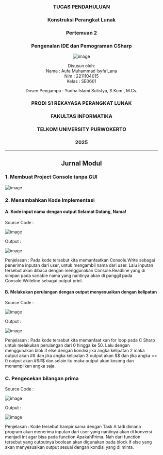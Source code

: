 <div align="center">

### TUGAS PENDAHULUAN

### Konstruksi Perangkat Lunak

### Pertemuan 2
### Pengenalan IDE dan Pemograman CSharp

![image](https://github.com/user-attachments/assets/2948daec-1e7a-4765-8f23-df638a387c87)

Disusun oleh:  
Nama : Aufa Muhammad Isyfa’Lana  
Nim : 2211104015  
Kelas : SE0601

Dosen Pengampu : 
Yudha Islami Sulistya, S.Kom., M.Cs. 

### PRODI S1 REKAYASA PERANGKAT LUNAK  
### FAKULTAS INFORMATIKA  
### TELKOM UNIVERSITY PURWOKERTO  
### 2025

</div>

---
<div align="center">

## Jurnal Modul

</div>

### 1. Membuat Project Console tanpa GUI 

![image](https://github.com/user-attachments/assets/75d8e42f-9e6a-418d-a10c-d4aa0d04a6bf)

### 2. Menambahkan Kode Implementasi
#### A. Kode input nama dengan output Selamat Datang, Nama!
Source Code :

![image](https://github.com/user-attachments/assets/56482d34-fdf1-4e36-bac9-8fca79b97f8a)

Output :

![image](https://github.com/user-attachments/assets/09b682c8-02c9-4772-8522-198f61298312)

Penjelasan : 
Pada kode tersebut kita memanfaatkan Console.Write sebagai penerima inputan dari user, untuk mengambil nama dari user. Lalu inputan tersebut akan dibaca dengan menggunakan Console.Readline yang di simpan pada variable nama yang nantinya akan di panggil pada Console.Writeline sebagai output print.

#### B. Melakukan perulangan dengan output menyesuaikan dengan kelipatan 
Source Code :

![image](https://github.com/user-attachments/assets/af0390c4-aca8-412b-9e07-22115aabcbe8)

Output : 

![image](https://github.com/user-attachments/assets/7ee51f00-2191-4f48-97b6-75d5d8ab9fb2)

Penjelasan : 
Pada kode tersebut kita memanfaat kan for loop pada C Sharp untuk melakukan perulangan dari 0 hingga ke 50. Lalu dengan menggunakan blok if else dengan kondisi jika angka kelipatan 2 maka output akan ## dan jika angka kelipatan 3 output akan $$ dan jika angka == 0 output akan #$#$ dan selain itu maka output akan kosong dan menampilkan angka saja. 

### C. Pengecekan bilangan prima
Source Code :

![image](https://github.com/user-attachments/assets/c7292220-cab1-4114-9628-beb56042479c)

Output :

![image](https://github.com/user-attachments/assets/fdf1d54b-cc0e-4f66-b5e3-e4da00f46da2)

Penjelasan : 
Kode tersebut hampir sama dengan Task A tadi dimana program akan menerima inputan dari user yang nantinya akan di konversi menjadi int agar bisa pada function ApakahPrima. Nah dari function tersebut yang outputnya boolean akan digunakan pada block if else yang akan menyesuaikan output sesuai dengan kondisi yang di minta.
